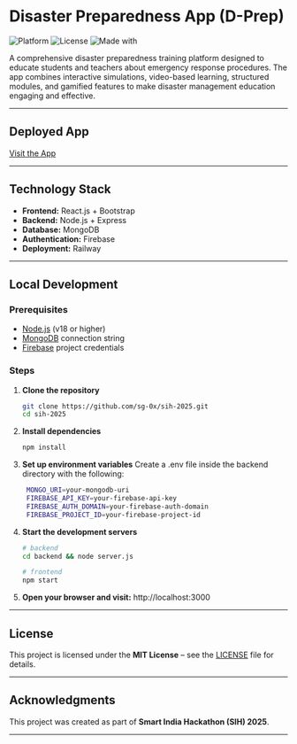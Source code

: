 # Disaster Preparedness App (D-Prep)
![Platform](https://img.shields.io/badge/platform-web-blue) 
![License](https://img.shields.io/badge/license-MIT-green.svg) 
![Made with](https://img.shields.io/badge/made%20with-React.js%20%26%20Node.js-yellowgreen) 

A comprehensive disaster preparedness training platform designed to educate students and teachers about emergency response procedures. The app combines interactive simulations, video-based learning, structured modules, and gamified features to make disaster management education engaging and effective.

---

## Deployed App

[Visit the App](https://sih-2025-production-b822.up.railway.app/)

---

## Technology Stack

- **Frontend:** React.js + Bootstrap  
- **Backend:** Node.js + Express  
- **Database:** MongoDB  
- **Authentication:** Firebase  
- **Deployment:** Railway  

---

## Local Development

### Prerequisites
- [Node.js](https://nodejs.org/) (v18 or higher)  
- [MongoDB](https://www.mongodb.com/) connection string  
- [Firebase](https://firebase.google.com/) project credentials 

### Steps

1. **Clone the repository**
   ```bash
   git clone https://github.com/sg-0x/sih-2025.git
   cd sih-2025
   
2. **Install dependencies**
   ```bash
   npm install
   
3. **Set up environment variables**
   Create a .env file inside the backend directory with the following:
   ```bash
    MONGO_URI=your-mongodb-uri
    FIREBASE_API_KEY=your-firebase-api-key
    FIREBASE_AUTH_DOMAIN=your-firebase-auth-domain
    FIREBASE_PROJECT_ID=your-firebase-project-id

4. **Start the development servers**
   ```bash
   # backend
   cd backend && node server.js

   # frontend
   npm start

5. **Open your browser and visit:**
   http://localhost:3000

---

## License

This project is licensed under the **MIT License** – see the [LICENSE](LICENSE) file for details.  

---

## Acknowledgments

This project was created as part of **Smart India Hackathon (SIH) 2025**.  

---
   
